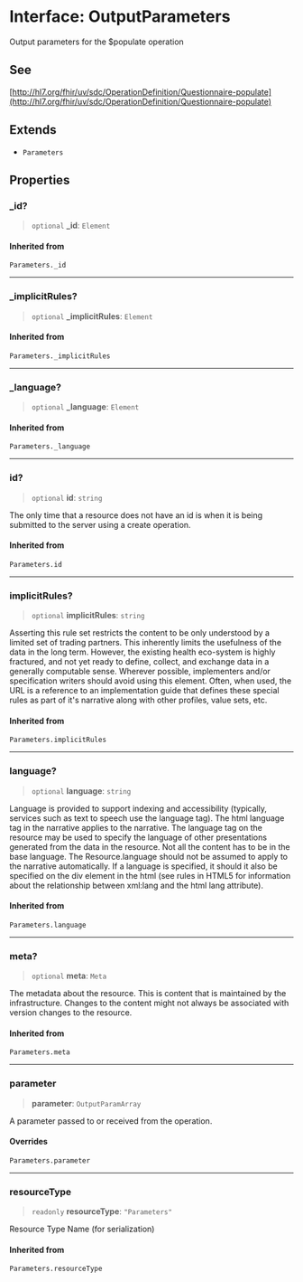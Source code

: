 # Interface: OutputParameters

Output parameters for the $populate operation

## See

[http://hl7.org/fhir/uv/sdc/OperationDefinition/Questionnaire-populate](http://hl7.org/fhir/uv/sdc/OperationDefinition/Questionnaire-populate)

## Extends

- `Parameters`

## Properties

### \_id?

> `optional` **\_id**: `Element`

#### Inherited from

`Parameters._id`

***

### \_implicitRules?

> `optional` **\_implicitRules**: `Element`

#### Inherited from

`Parameters._implicitRules`

***

### \_language?

> `optional` **\_language**: `Element`

#### Inherited from

`Parameters._language`

***

### id?

> `optional` **id**: `string`

The only time that a resource does not have an id is when it is being submitted to the server using a create operation.

#### Inherited from

`Parameters.id`

***

### implicitRules?

> `optional` **implicitRules**: `string`

Asserting this rule set restricts the content to be only understood by a limited set of trading partners. This inherently limits the usefulness of the data in the long term. However, the existing health eco-system is highly fractured, and not yet ready to define, collect, and exchange data in a generally computable sense. Wherever possible, implementers and/or specification writers should avoid using this element. Often, when used, the URL is a reference to an implementation guide that defines these special rules as part of it's narrative along with other profiles, value sets, etc.

#### Inherited from

`Parameters.implicitRules`

***

### language?

> `optional` **language**: `string`

Language is provided to support indexing and accessibility (typically, services such as text to speech use the language tag). The html language tag in the narrative applies  to the narrative. The language tag on the resource may be used to specify the language of other presentations generated from the data in the resource. Not all the content has to be in the base language. The Resource.language should not be assumed to apply to the narrative automatically. If a language is specified, it should it also be specified on the div element in the html (see rules in HTML5 for information about the relationship between xml:lang and the html lang attribute).

#### Inherited from

`Parameters.language`

***

### meta?

> `optional` **meta**: `Meta`

The metadata about the resource. This is content that is maintained by the infrastructure. Changes to the content might not always be associated with version changes to the resource.

#### Inherited from

`Parameters.meta`

***

### parameter

> **parameter**: `OutputParamArray`

A parameter passed to or received from the operation.

#### Overrides

`Parameters.parameter`

***

### resourceType

> `readonly` **resourceType**: `"Parameters"`

Resource Type Name (for serialization)

#### Inherited from

`Parameters.resourceType`
